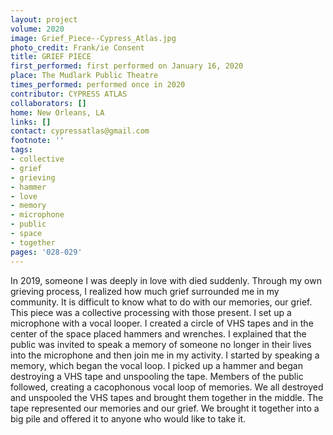 ```yaml
---
layout: project
volume: 2020
image: Grief_Piece--Cypress_Atlas.jpg
photo_credit: Frank/ie Consent
title: GRIEF PIECE
first_performed: first performed on January 16, 2020
place: The Mudlark Public Theatre
times_performed: performed once in 2020
contributor: CYPRESS ATLAS
collaborators: []
home: New Orleans, LA
links: []
contact: cypressatlas@gmail.com
footnote: ''
tags:
- collective
- grief
- grieving
- hammer
- love
- memory
- microphone
- public
- space
- together
pages: '028-029'
---
```


In 2019, someone I was deeply in love with died suddenly. Through my own grieving process, I realized how much grief surrounded me in my community. It is difficult to know what to do with our memories, our grief. This piece was a collective processing with those present. I set up a microphone with a vocal looper. I created a circle of VHS tapes and in the center of the space placed hammers and wrenches. I explained that the public was invited to speak a memory of someone no longer in their lives into the microphone and then join me in my activity. I started by speaking a memory, which began the vocal loop. I picked up a hammer and began destroying a VHS tape and unspooling the tape. Members of the public followed, creating a cacophonous vocal loop of memories. We all destroyed and unspooled the VHS tapes and brought them together in the middle. The tape represented our memories and our grief. We brought it together into a big pile and offered it to anyone who would like to take it.
